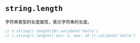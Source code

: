 # `string.length` <Badge type="warning" text="TODO" />

字符串类型的长度属性，表示字符串的长度。

<Playground style="height: 200px">

```ts
// t.string().length(10).validate('hello')
// t.string().length({ min: 5, max: 10 }).validate('hello')
```

</Playground>
